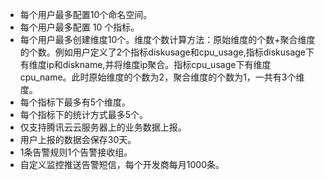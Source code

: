- 每个用户最多配置10个命名空间。
- 每个用户最多配置 10 个指标。
- 每个用户最多创建维度10个。维度个数计算方法：原始维度的个数+聚合维度的个数。例如用户定义了2个指标diskusage和cpu_usage,指标diskusage下有维度ip和diskname,并将维度ip聚合。指标cpu_usage下有维度cpu_name。此时原始维度的个数为2，聚合维度的个数为1，一共有3个维度。
- 每个指标下最多有5个维度。
- 每个指标下的统计方式最多5个。
- 仅支持腾讯云云服务器上的业务数据上报。
- 用户上报的数据会保存30天。
- 1条告警规则1个告警接收组。
- 自定义监控推送告警短信，每个开发商每月1000条。